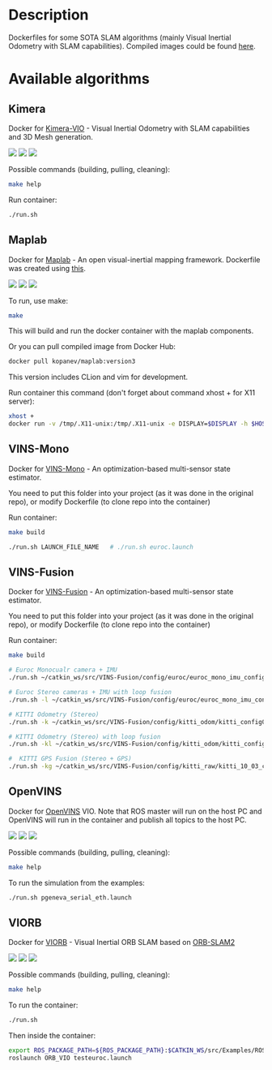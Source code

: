# Description 
Dockerfiles for some SOTA SLAM algorithms (mainly Visual Inertial Odometry with SLAM capabilities). Compiled images could be found [here](https://hub.docker.com/u/kopanev).

# Available algorithms
## Kimera
Docker for [Kimera-VIO](https://github.com/MIT-SPARK/Kimera-VIO-ROS) - Visual Inertial Odometry with SLAM capabilities and 3D Mesh generation.

![](https://img.shields.io/docker/pulls/kopanev/kimera)
![](https://img.shields.io/docker/cloud/automated/kopanev/kimera)
![](https://img.shields.io/docker/cloud/build/kopanev/kimera)

Possible commands (building, pulling, cleaning):
```sh
make help
```
Run container:
```sh
./run.sh
```

## Maplab 
Docker for [Maplab](https://github.com/ethz-asl/maplab) - An open visual-inertial mapping framework. Dockerfile was created using [this](https://github.com/sofwerx/docker-maplab).

![](https://img.shields.io/docker/pulls/kopanev/maplab)
![](https://img.shields.io/docker/cloud/automated/kopanev/maplab)
![](https://img.shields.io/docker/cloud/build/kopanev/maplab)

To run, use make:
```sh
make
```
This will build and run the docker container with the maplab components.

Or you can pull compiled image from Docker Hub:
```sh
docker pull kopanev/maplab:version3
```
This version includes CLion and vim for development.

Run container this command (don't forget about command xhost + for X11 server): 
```sh
xhost +
docker run -v /tmp/.X11-unix:/tmp/.X11-unix -e DISPLAY=$DISPLAY -h $HOSTNAME -v $HOME/.Xauthority:/home/lyonn/.Xauthority kopanev/maplab:version3
```

## VINS-Mono
Docker for [VINS-Mono](https://github.com/HKUST-Aerial-Robotics/VINS-Mono) - An optimization-based multi-sensor state estimator.

You need to put this folder into your project (as it was done in the original repo), or modify Dockerfile (to clone repo into the container)

Run container:
```sh
make build

./run.sh LAUNCH_FILE_NAME   # ./run.sh euroc.launch
```

## VINS-Fusion
Docker for [VINS-Fusion](https://github.com/HKUST-Aerial-Robotics/VINS-Fusion) - An optimization-based multi-sensor state estimator.

You need to put this folder into your project (as it was done in the original repo), or modify Dockerfile (to clone repo into the container)

Run container:
```sh
make build

# Euroc Monocualr camera + IMU
./run.sh ~/catkin_ws/src/VINS-Fusion/config/euroc/euroc_mono_imu_config.yaml

# Euroc Stereo cameras + IMU with loop fusion
./run.sh -l ~/catkin_ws/src/VINS-Fusion/config/euroc/euroc_mono_imu_config.yaml

# KITTI Odometry (Stereo)
./run.sh -k ~/catkin_ws/src/VINS-Fusion/config/kitti_odom/kitti_config00-02.yaml YOUR_DATASET_FOLDER/sequences/00/

# KITTI Odometry (Stereo) with loop fusion
./run.sh -kl ~/catkin_ws/src/VINS-Fusion/config/kitti_odom/kitti_config00-02.yaml YOUR_DATASET_FOLDER/sequences/00/

#  KITTI GPS Fusion (Stereo + GPS)
./run.sh -kg ~/catkin_ws/src/VINS-Fusion/config/kitti_raw/kitti_10_03_config.yaml YOUR_DATASET_FOLDER/2011_10_03_drive_0027_sync/
```

## OpenVINS
Docker for [OpenVINS](https://github.com/rpng/open_vins) VIO. Note that ROS master will run on the host PC and OpenVINS will run in the container and publish all topics to the host PC.

![](https://img.shields.io/docker/pulls/kopanev/openvins)
![](https://img.shields.io/docker/cloud/automated/kopanev/openvins)
![](https://img.shields.io/docker/cloud/build/kopanev/openvins)

Possible commands (building, pulling, cleaning):
```sh
make help
```

To run the simulation from the examples:

```sh
./run.sh pgeneva_serial_eth.launch
```

## VIORB
Docker for [VIORB](https://github.com/jingpang/LearnVIORB) - Visual Inertial ORB SLAM based on [ORB-SLAM2](https://github.com/raulmur/ORB_SLAM2)

![](https://img.shields.io/docker/pulls/kopanev/viorb)
![](https://img.shields.io/docker/cloud/automated/kopanev/viorb)
![](https://img.shields.io/docker/cloud/build/kopanev/viorb)

Possible commands (building, pulling, cleaning):
```sh
make help
```

To run the container:

```sh
./run.sh
```

Then inside the container:
```sh
export ROS_PACKAGE_PATH=${ROS_PACKAGE_PATH}:$CATKIN_WS/src/Examples/ROS 
roslaunch ORB_VIO testeuroc.launch
```

